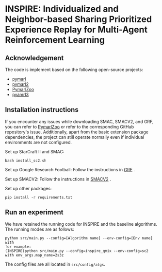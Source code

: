 # INSPIRE: Individualized and Neighbor-based Sharing Prioritized Experience Replay for Multi-Agent Reinforcement Learning
## Acknowledgement

The code is implement based on the following open-source projects:

- [pymarl](https://github.com/oxwhirl/pymarl)
- [pymarl2](https://github.com/hijkzzz/pymarl2)
- [PymarlZoo](https://github.com/jnzhang233/PymarlZoo)
- [pyamrl3](https://github.com/tjuHaoXiaotian/pymarl3)

## Installation instructions

If you encounter any issues while downloading SMAC, SMACV2, and GRF, you can refer to [PymarlZoo](https://github.com/jnzhang233/PymarlZoo) or refer to the corresponding GitHub repository's issue. Additionally, apart from the basic extension package dependencies, the project can still operate normally even if individual environments are not configured.

Set up StarCraft II and SMAC:

```shell
bash install_sc2.sh
```

Set up Google Research Football: Follow the instructions in [GRF](https://github.com/google-research/football?tab=readme-ov-file#quick-start) .

Set up SMACV2: Follow the instructions in [SMACV2](https://github.com/oxwhirl/smacv2) .

Set up other packages:

```
pip install -r requirements.txt
```



## Run an experiment 

We have retained the running code for INSPIRE and the baseline algorithms. The running modes are as follows:

```shell
python src/main.py --config=[Algorithm name] --env-config=[Env name] with
for example:
(INSPIRE)python src/main.py --config=inspire_qmix --env-config=sc2 with env_args.map_name=2s3z
```

The config files are all located in `src/config/algs`.


